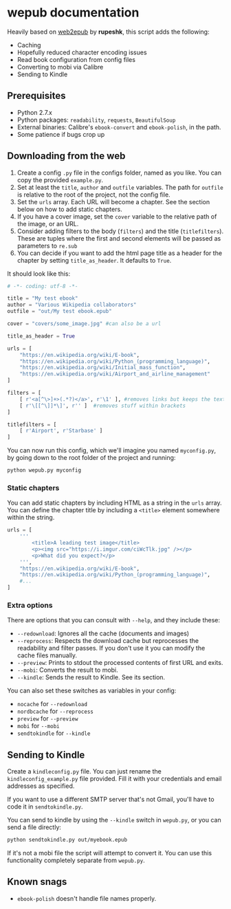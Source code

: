 
# wepub documentation

Heavily based on [web2epub](https://github.com/rupeshk/web2epub) by **rupeshk**, this script adds the following:

* Caching
* Hopefully reduced character encoding issues
* Read book configuration from config files
* Converting to mobi via Calibre
* Sending to Kindle

## Prerequisites

* Python 2.7.x
* Python packages: `readability`, `requests`, `BeautifulSoup`
* External binaries: Calibre's `ebook-convert` and `ebook-polish`, in the path.
* Some patience if bugs crop up

## Downloading from the web

1. Create a config `.py` file in the configs folder, named as you like. You can copy the provided `example.py`.
2. Set at least the `title`, `author` and `outfile` variables. The path for `outfile` is relative to the root of the project, not the config file.
3.  Set the `urls` array. Each URL will become a chapter. See the section below on how to add static chapters.
4. If you have a cover image, set the `cover` variable to the relative path of the image, or an URL.
5. Consider adding filters to the body (`filters`) and the title (`titlefilters`). These are tuples where the first and second elements will be passed as parameters to `re.sub`
6. You can decide if you want to add the html page title as a header for the chapter by setting `title_as_header`. It defaults to `True`.

It should look like this:

```py
# -*- coding: utf-8 -*-

title = "My test ebook"
author = "Various Wikipedia collaborators"
outfile = "out/My test ebook.epub"

cover = "covers/some_image.jpg" #can also be a url

title_as_header = True

urls = [
    "https://en.wikipedia.org/wiki/E-book",
    "https://en.wikipedia.org/wiki/Python_(programming_language)",
    "https://en.wikipedia.org/wiki/Initial_mass_function",
    "https://en.wikipedia.org/wiki/Airport_and_airline_management"
]

filters = [
    [ r'<a[^\>]+>(.*?)</a>', r'\1' ], #removes links but keeps the text inside
    [ r'\[[^\]]*\]', r'' ]  #removes stuff within brackets
]

titlefilters = [
    [ r'Airport', r'Starbase' ]
]
```

You can now run this config, which we'll imagine you named `myconfig.py`, by going down to the root folder of the project and running:

```bash
python wepub.py myconfig
```

### Static chapters

You can add static chapters by including HTML as a string in the `urls` array. You can define the chapter title by including a `<title>` element somewhere within the string.

```py
urls = [
    '''
        <title>A leading test image</title>
        <p><img src="https://i.imgur.com/ciWcTlk.jpg" /></p>
        <p>What did you expect?</p>
    ''',
    "https://en.wikipedia.org/wiki/E-book",
    "https://en.wikipedia.org/wiki/Python_(programming_language)",
    #...
]
```



### Extra options

There are options that you can consult with `--help`, and they include these:

* `--redownload`: Ignores all the cache (documents and images)
* `--reprocess`: Respects the download cache but reprocesses the readability and filter passes. If you don't use it you can modify the cache files manually.
* `--preview`: Prints to stdout the processed contents of first URL and exits.
* `--mobi`: Converts the result to mobi.
* `--kindle`: Sends the result to Kindle. See its section.

You can also set these switches as variables in your config:

* `nocache` for `--redownload`
* `nordbcache` for `--reprocess`
* `preview` for `--preview`
* `mobi` for `--mobi`
* `sendtokindle` for `--kindle`

## Sending to Kindle

Create a `kindleconfig.py` file. You can just rename the `kindleconfig_example.py` file provided. Fill it with your credentials and email addresses as specified.

If you want to use a different SMTP server that's not Gmail, you'll have to code it in `sendtokindle.py`.

You can send to kindle by using the `--kindle` switch in `wepub.py`, or you can send a file directly:

```bash
python sendtokindle.py out/myebook.epub
```

If it's not a mobi file the script will attempt to convert it. You can use this functionality completely separate from `wepub.py`.

## Known snags

* `ebook-polish` doesn't handle file names properly.